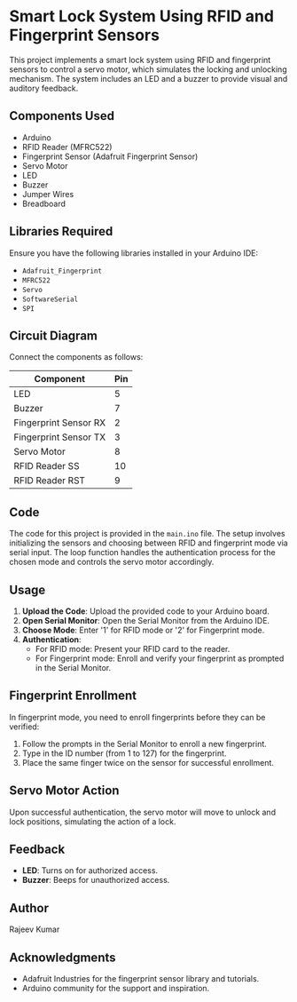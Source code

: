 # Smart Lock System Using RFID and Fingerprint Sensors

This project implements a smart lock system using RFID and fingerprint sensors to control a servo motor, which simulates the locking and unlocking mechanism. The system includes an LED and a buzzer to provide visual and auditory feedback.

## Components Used

- Arduino
- RFID Reader (MFRC522)
- Fingerprint Sensor (Adafruit Fingerprint Sensor)
- Servo Motor
- LED
- Buzzer
- Jumper Wires
- Breadboard

## Libraries Required

Ensure you have the following libraries installed in your Arduino IDE:
- `Adafruit_Fingerprint`
- `MFRC522`
- `Servo`
- `SoftwareSerial`
- `SPI`

## Circuit Diagram

Connect the components as follows:

| Component | Pin |
|-----------|-----|
| LED | 5 |
| Buzzer | 7 |
| Fingerprint Sensor RX | 2 |
| Fingerprint Sensor TX | 3 |
| Servo Motor | 8 |
| RFID Reader SS | 10 |
| RFID Reader RST | 9 |

## Code

The code for this project is provided in the `main.ino` file. The setup involves initializing the sensors and choosing between RFID and fingerprint mode via serial input. The loop function handles the authentication process for the chosen mode and controls the servo motor accordingly.

## Usage

1. **Upload the Code**: Upload the provided code to your Arduino board.
2. **Open Serial Monitor**: Open the Serial Monitor from the Arduino IDE.
3. **Choose Mode**: Enter '1' for RFID mode or '2' for Fingerprint mode.
4. **Authentication**:
   - For RFID mode: Present your RFID card to the reader.
   - For Fingerprint mode: Enroll and verify your fingerprint as prompted in the Serial Monitor.

## Fingerprint Enrollment

In fingerprint mode, you need to enroll fingerprints before they can be verified:
1. Follow the prompts in the Serial Monitor to enroll a new fingerprint.
2. Type in the ID number (from 1 to 127) for the fingerprint.
3. Place the same finger twice on the sensor for successful enrollment.

## Servo Motor Action

Upon successful authentication, the servo motor will move to unlock and lock positions, simulating the action of a lock.

## Feedback

- **LED**: Turns on for authorized access.
- **Buzzer**: Beeps for unauthorized access.

## Author

Rajeev Kumar

## Acknowledgments

- Adafruit Industries for the fingerprint sensor library and tutorials.
- Arduino community for the support and inspiration.

